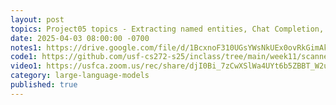 ```yaml
---
layout: post
topics: Project05 topics - Extracting named entities, Chat Completion, DB enhancements
date: 2025-04-03 08:00:00 -0700
notes1: https://drive.google.com/file/d/1BcxnoF310UGsYWsNkUEx0ovRkGimAkUQ/view?usp=drive_link
code1: https://github.com/usf-cs272-s25/inclass/tree/main/week11/scanner
video1: https://usfca.zoom.us/rec/share/djI0Bi_7zCwXSlWa4UYt6b5ZBBT_W2uaSCEG9FI_OCc2_z6dCD6ZK0mhNIPIsers.ck0k0iphH6SeyMHs
category: large-language-models
published: true
---
```

